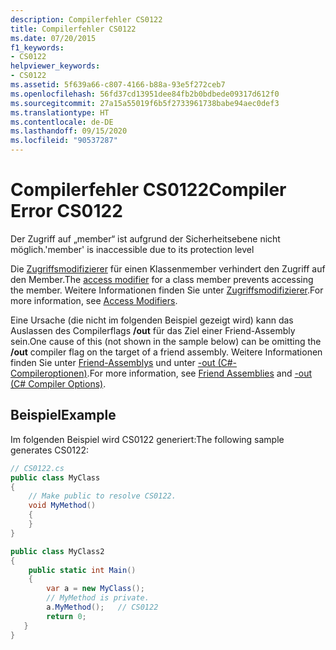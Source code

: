 ```yaml
---
description: Compilerfehler CS0122
title: Compilerfehler CS0122
ms.date: 07/20/2015
f1_keywords:
- CS0122
helpviewer_keywords:
- CS0122
ms.assetid: 5f639a66-c807-4166-b88a-93e5f272ceb7
ms.openlocfilehash: 56fd37cd13951dee84fb2b0bdbede09317d612f0
ms.sourcegitcommit: 27a15a55019f6b5f2733961738babe94aec0def3
ms.translationtype: HT
ms.contentlocale: de-DE
ms.lasthandoff: 09/15/2020
ms.locfileid: "90537287"
---
```

# <a name="compiler-error-cs0122"></a><span data-ttu-id="149d4-103">Compilerfehler CS0122</span><span class="sxs-lookup"><span data-stu-id="149d4-103">Compiler Error CS0122</span></span>

<span data-ttu-id="149d4-104">Der Zugriff auf „member“ ist aufgrund der Sicherheitsebene nicht möglich.</span><span class="sxs-lookup"><span data-stu-id="149d4-104">'member' is inaccessible due to its protection level</span></span>

 <span data-ttu-id="149d4-105">Die [Zugriffsmodifizierer](../keywords/index.md) für einen Klassenmember verhindert den Zugriff auf den Member.</span><span class="sxs-lookup"><span data-stu-id="149d4-105">The [access modifier](../keywords/index.md) for a class member prevents accessing the member.</span></span> <span data-ttu-id="149d4-106">Weitere Informationen finden Sie unter [Zugriffsmodifizierer](../../programming-guide/classes-and-structs/access-modifiers.md).</span><span class="sxs-lookup"><span data-stu-id="149d4-106">For more information, see [Access Modifiers](../../programming-guide/classes-and-structs/access-modifiers.md).</span></span>

 <span data-ttu-id="149d4-107">Eine Ursache (die nicht im folgenden Beispiel gezeigt wird) kann das Auslassen des Compilerflags **/out** für das Ziel einer Friend-Assembly sein.</span><span class="sxs-lookup"><span data-stu-id="149d4-107">One cause of this (not shown in the sample below) can be omitting the **/out** compiler flag on the target of a friend assembly.</span></span> <span data-ttu-id="149d4-108">Weitere Informationen finden Sie unter [Friend-Assemblys](../../../standard/assembly/friend.md) und unter [-out (C#-Compileroptionen)](../compiler-options/out-compiler-option.md).</span><span class="sxs-lookup"><span data-stu-id="149d4-108">For more information, see [Friend Assemblies](../../../standard/assembly/friend.md) and [-out (C# Compiler Options)](../compiler-options/out-compiler-option.md).</span></span>

## <a name="example"></a><span data-ttu-id="149d4-109">Beispiel</span><span class="sxs-lookup"><span data-stu-id="149d4-109">Example</span></span>

 <span data-ttu-id="149d4-110">Im folgenden Beispiel wird CS0122 generiert:</span><span class="sxs-lookup"><span data-stu-id="149d4-110">The following sample generates CS0122:</span></span>

```csharp
// CS0122.cs
public class MyClass
{
    // Make public to resolve CS0122.
    void MyMethod()
    {
    }
}

public class MyClass2
{
    public static int Main()
    {  
        var a = new MyClass();  
        // MyMethod is private.
        a.MyMethod();   // CS0122
        return 0;
   }
}
```
